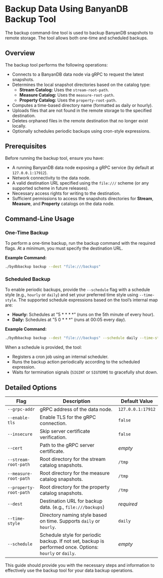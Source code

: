 # Backup Data Using BanyanDB Backup Tool

The backup command-line tool is used to backup BanyanDB snapshots to remote storage. The tool allows both one-time and scheduled backups.

## Overview

The backup tool performs the following operations:

- Connects to a BanyanDB data node via gRPC to request the latest snapshots.
- Determines the local snapshot directories based on the catalog type:
  - **Stream Catalog:** Uses the `stream-root-path`.
  - **Measure Catalog:** Uses the `measure-root-path`.
  - **Property Catalog:** Uses the `property-root-path`.
- Computes a time-based directory name (formatted as daily or hourly).
- Uploads files that are not found in the remote storage to the specified destination.
- Deletes orphaned files in the remote destination that no longer exist locally.
- Optionally schedules periodic backups using cron-style expressions.

## Prerequisites

Before running the backup tool, ensure you have:

- A running BanyanDB data node exposing a gRPC service (by default at `127.0.0.1:17912`).
- Network connectivity to the data node.
- A valid destination URL specified using the `file:///` scheme (or any supported scheme in future releases).
- Necessary access rights for writing to the destination.
- Sufficient permissions to access the snapshots directories for **Stream**, **Measure**, and **Property** catalogs on the data node.

## Command-Line Usage

### One-Time Backup

To perform a one-time backup, run the backup command with the required flags. At a minimum, you must specify the destination URL.

**Example Command:**
```bash
./bydbbackup backup --dest "file:///backups"
```

### Scheduled Backup

To enable periodic backups, provide the `--schedule` flag with a schedule style (e.g., `hourly` or `daily`) and set your preferred time style using `--time-style`. The supported schedule expressions based on the tool’s internal map are:

- **Hourly:** Schedules at "5 * * * *" (runs on the 5th minute of every hour).
- **Daily:** Schedules at "5 0 * * *" (runs at 00:05 every day).

**Example Command:**

```bash
./bydbbackup backup --dest "file:///backups" --schedule daily --time-style daily
```

When a schedule is provided, the tool:

- Registers a cron job using an internal scheduler.
- Runs the backup action periodically according to the scheduled expression.
- Waits for termination signals (`SIGINT` or `SIGTERM`) to gracefully shut down.

## Detailed Options

| Flag                | Description                                                                               | Default Value         |
| ------------------- | ----------------------------------------------------------------------------------------- | --------------------- |
| `--grpc-addr`       | gRPC address of the data node.                                                          | `127.0.0.1:17912`     |
| `--enable-tls`      | Enable TLS for the gRPC connection.                                                     | `false`               |
| `--insecure`        | Skip server certificate verification.                                                   | `false`               |
| `--cert`            | Path to the gRPC server certificate.                                                    | _empty_               |
| `--stream-root-path`| Root directory for the stream catalog snapshots.                                        | `/tmp`                |
| `--measure-root-path`| Root directory for the measure catalog snapshots.                                      | `/tmp`                |
| `--property-root-path`| Root directory for the property catalog snapshots.                                     | `/tmp`                |
| `--dest`            | Destination URL for backup data. (e.g., `file:///backups`)                                | _required_            |
| `--time-style`      | Directory naming style based on time. Supports `daily` or `hourly`.                       | `daily`               |
| `--schedule`        | Schedule style for periodic backup. If not set, backup is performed once. Options: `hourly` or `daily`. | _empty_               |

This guide should provide you with the necessary steps and information to effectively use the backup tool for your data backup operations.
